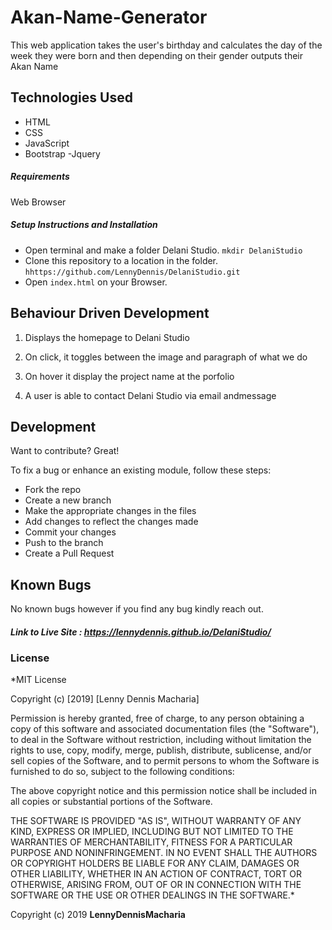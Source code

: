 # Akan-Name-Generator

This web application takes the user's birthday and calculates the
day of the week they were born and then depending on their gender 
outputs their Akan Name

## Technologies Used

- HTML
- CSS
- JavaScript
- Bootstrap
-Jquery

##### Requirements

Web Browser

##### Setup Instructions and Installation

-  Open terminal and make a folder Delani Studio. `mkdir DelaniStudio`
- Clone this repository to a location in the folder. `hhttps://github.com/LennyDennis/DelaniStudio.git`
- Open `index.html` on your Browser.


## Behaviour Driven Development

1. Displays the homepage to Delani Studio
  
2. On click, it toggles between the image and paragraph of what we do

3. On hover it display the project name at the porfolio

4. A user is able to contact Delani Studio via email andmessage

## Development

Want to contribute? Great!

To fix a bug or enhance an existing module, follow these steps:
- Fork the repo
- Create a new branch
- Make the appropriate changes in the files
- Add changes to reflect the changes made
- Commit your changes 
- Push to the branch 
- Create a Pull Request


## Known Bugs

No known bugs however if you find any bug kindly reach out.




##### Link to Live Site : https://lennydennis.github.io/DelaniStudio/

### License

*MIT License

Copyright (c) [2019] [Lenny Dennis Macharia]

Permission is hereby granted, free of charge, to any person obtaining a copy
of this software and associated documentation files (the "Software"), to deal
in the Software without restriction, including without limitation the rights
to use, copy, modify, merge, publish, distribute, sublicense, and/or sell
copies of the Software, and to permit persons to whom the Software is
furnished to do so, subject to the following conditions:

The above copyright notice and this permission notice shall be included in all
copies or substantial portions of the Software.

THE SOFTWARE IS PROVIDED "AS IS", WITHOUT WARRANTY OF ANY KIND, EXPRESS OR
IMPLIED, INCLUDING BUT NOT LIMITED TO THE WARRANTIES OF MERCHANTABILITY,
FITNESS FOR A PARTICULAR PURPOSE AND NONINFRINGEMENT. IN NO EVENT SHALL THE
AUTHORS OR COPYRIGHT HOLDERS BE LIABLE FOR ANY CLAIM, DAMAGES OR OTHER
LIABILITY, WHETHER IN AN ACTION OF CONTRACT, TORT OR OTHERWISE, ARISING FROM,
OUT OF OR IN CONNECTION WITH THE SOFTWARE OR THE USE OR OTHER DEALINGS IN THE
SOFTWARE.*

Copyright (c) 2019 **LennyDennisMacharia**
